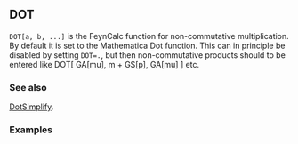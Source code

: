 ## DOT

`DOT[a, b, ...]` is the FeynCalc function for non-commutative multiplication. By default it is set to the Mathematica Dot function. This can in principle be disabled by setting `DOT=.`, but then non-commutative products should to be entered like DOT[ GA[mu], m + GS[p], GA[mu] ] etc.

### See also

[DotSimplify](DotSimplify).

### Examples